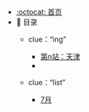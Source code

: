- [:octocat: 首页](/README)
- :memo: 目录
   - clue：“ing”
   
       - [第n站：天津](/md/idea-plugin/作业.md)
       - 
   - clue：“list”
   
       - [7月](/md/idea-plugin/备忘录.md)



